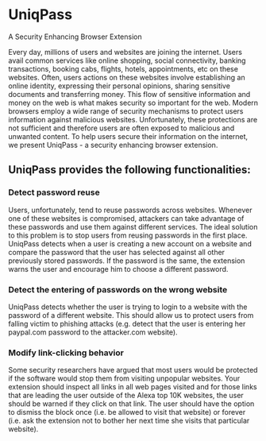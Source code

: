 # UniqPass
A Security Enhancing Browser Extension

Every day, millions of users and websites are joining the internet. Users avail common services like online shopping, social connectivity, banking transactions, booking cabs, flights, hotels, appointments, etc on these websites. Often, users actions on these websites involve establishing an online identity, expressing their personal opinions, sharing sensitive documents and transferring money. This flow of sensitive information and money on the web is what makes security so important for the web. Modern browsers employ a wide range of security mechanisms to protect users information against malicious websites. Unfortunately, these protections are not sufficient and therefore users are often exposed to malicious and unwanted content. To help users secure their information on the internet, we present UniqPass - 
a security enhancing browser extension.

## UniqPass provides the following functionalities:

### Detect password reuse
Users, unfortunately, tend to reuse passwords across websites. Whenever one of these websites is compromised, attackers can take advantage of these passwords and use them against different services. The ideal solution to this problem is to stop users from reusing passwords in the first place. UniqPass detects when a user is creating a new account on a website and compare the password that the user has selected against all other previously stored passwords. If the password is the same, the extension warns the user and encourage him to choose a different password.

### Detect the entering of passwords on the wrong website
UniqPass detects whether the user is trying to login to a website with the password of a different website. This should allow us to protect users from falling victim to phishing attacks (e.g. detect that the user is entering her paypal.com password to the attacker.com website). 

### Modify link-clicking behavior
Some security researchers have argued that most users would be protected if the software would stop them from visiting unpopular websites. Your extension should inspect all links in all web pages visited and for those links that are leading the user outside of the Alexa top 10K websites, the user should be warned if they click on that link. The user should have the option to dismiss the block once (i.e. be allowed to visit that website) or forever (i.e. ask the extension not to bother her next time she visits that particular website).

